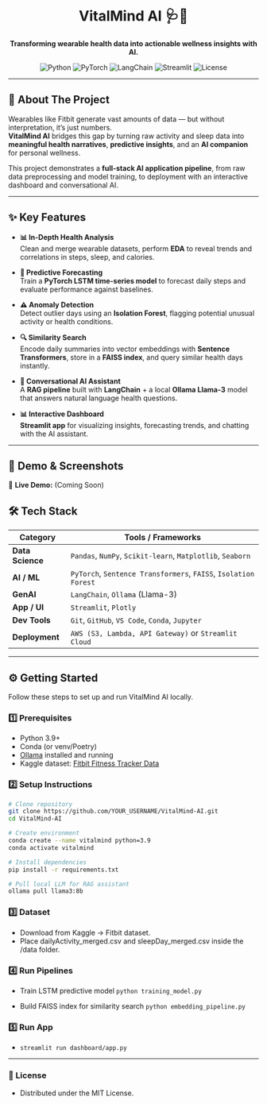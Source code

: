 <div align="center">

# VitalMind AI 🩺🤖

**Transforming wearable health data into actionable wellness insights with AI.**

</div>

<p align="center">
  <img alt="Python" src="https://img.shields.io/badge/Python-3.9%2B-blue?style=for-the-badge&logo=python">
  <img alt="PyTorch" src="https://img.shields.io/badge/PyTorch-EE4C2C?style=for-the-badge&logo=pytorch">
  <img alt="LangChain" src="https://img.shields.io/badge/LangChain-008638?style=for-the-badge">
  <img alt="Streamlit" src="https://img.shields.io/badge/Streamlit-FF4B4B?style=for-the-badge&logo=streamlit">
  <img alt="License" src="https://img.shields.io/badge/License-MIT-green?style=for-the-badge">
</p>

---

## 🎯 About The Project

Wearables like Fitbit generate vast amounts of data — but without interpretation, it’s just numbers.  
**VitalMind AI** bridges this gap by turning raw activity and sleep data into **meaningful health narratives**, **predictive insights**, and an **AI companion** for personal wellness.

This project demonstrates a **full-stack AI application pipeline**, from raw data preprocessing and model training, to deployment with an interactive dashboard and conversational AI.

---

## ✨ Key Features

- **📊 In-Depth Health Analysis**  
  Clean and merge wearable datasets, perform **EDA** to reveal trends and correlations in steps, sleep, and calories.

- **🔮 Predictive Forecasting**  
  Train a **PyTorch LSTM time-series model** to forecast daily steps and evaluate performance against baselines.

- **⚠️ Anomaly Detection**  
  Detect outlier days using an **Isolation Forest**, flagging potential unusual activity or health conditions.

- **🔍 Similarity Search**  
  Encode daily summaries into vector embeddings with **Sentence Transformers**, store in a **FAISS index**, and query similar health days instantly.

- **💬 Conversational AI Assistant**  
  A **RAG pipeline** built with **LangChain** + a local **Ollama Llama-3** model that answers natural language health questions.

- **📊 Interactive Dashboard**  
  **Streamlit app** for visualizing insights, forecasting trends, and chatting with the AI assistant.

---

## 🚀 Demo & Screenshots

📌 **Live Demo:** (Coming Soon)  


## 🛠️ Tech Stack

| Category         | Tools / Frameworks                                                                 |
| ---------------- | ---------------------------------------------------------------------------------- |
| **Data Science** | `Pandas`, `NumPy`, `Scikit-learn`, `Matplotlib`, `Seaborn`                         |
| **AI / ML**      | `PyTorch`, `Sentence Transformers`, `FAISS`, `Isolation Forest`                    |
| **GenAI**        | `LangChain`, `Ollama` (Llama-3)                                                    |
| **App / UI**     | `Streamlit`, `Plotly`                                                              |
| **Dev Tools**    | `Git`, `GitHub`, `VS Code`, `Conda`, `Jupyter`                                     |
| **Deployment**   | `AWS (S3, Lambda, API Gateway)` or `Streamlit Cloud`                               |

---

## ⚙️ Getting Started

Follow these steps to set up and run VitalMind AI locally.

### 1️⃣ Prerequisites
- Python 3.9+
- Conda (or venv/Poetry)
- [Ollama](https://ollama.com/) installed and running
- Kaggle dataset: [Fitbit Fitness Tracker Data](https://www.kaggle.com/datasets/arashnic/fitbit)

### 2️⃣ Setup Instructions
```bash
# Clone repository
git clone https://github.com/YOUR_USERNAME/VitalMind-AI.git
cd VitalMind-AI

# Create environment
conda create --name vitalmind python=3.9
conda activate vitalmind

# Install dependencies
pip install -r requirements.txt

# Pull local LLM for RAG assistant
ollama pull llama3:8b
```

### 3️⃣ Dataset
- Download from Kaggle → Fitbit dataset.
- Place dailyActivity_merged.csv and sleepDay_merged.csv inside the /data folder.

### 4️⃣ Run Pipelines
- Train LSTM predictive model ```python training_model.py```

- Build FAISS index for similarity search  ```python embedding_pipeline.py```
  

### 5️⃣ Run App
- ```streamlit run dashboard/app.py```
  
---

### 📜 License
- Distributed under the MIT License.